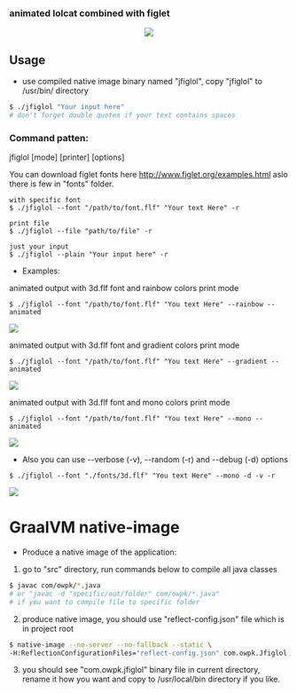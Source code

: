 ### animated lolcat combined with figlet

<p align="center">
   <img src="https://github.com/vzvz4/jfiglol/blob/master/img/g.gif"/>
</p>

## Usage
- use compiled native image binary named "jfiglol", copy "jfiglol" to /usr/bin/ directory   
```bash
$ ./jfiglol "Your input here"
# don't forget double quotes if your text contains spaces
```
### Command patten:

jfiglol \[mode\] \[printer\] \[options\]

You can download figlet fonts here http://www.figlet.org/examples.html aslo there is few in "fonts" folder.
```
with specific font
$ ./jfiglol --font "/path/to/font.flf" "Your text Here" -r

print file
$ ./jfiglol --file "path/to/file" -r

just your input
$ ./jfiglol --plain "Your input here" -r
```
 - Examples:

 animated output with 3d.flf font and rainbow colors print mode
 ```
$ ./jfiglol --font "/path/to/font.flf" "You text Here" --rainbow --animated
```
<img src="https://github.com/vzvz4/jfiglol/blob/master/img/rainbow.gif"/>

animated output with 3d.flf font and gradient colors print mode
 ```
$ ./jfiglol --font "/path/to/font.flf" "You text Here" --gradient --animated  
```
<img src="https://github.com/vzvz4/jfiglol/blob/master/img/gradient.gif"/>

animated output with 3d.flf font and mono colors print mode
 ```
$ ./jfiglol --font "/path/to/font.flf" "You text Here" --mono --animated 
```
<img src="https://github.com/vzvz4/jfiglol/blob/master/img/mono.gif"/>

 - Also you can use --verbose (-v), --random (-r) and --debug (-d) options
```
$ ./jfiglol --font "./fonts/3d.flf" "You text Here" --mono -d -v -r
```
<img src="https://github.com/vzvz4/jfiglol/blob/master/img/help.png"/>

<h1> GraalVM native-image </h1>

- Produce a native image of the application:

1. go to "src" directory, run commands below to compile all java classes  

```bash
$ javac com/owpk/*.java
# or "javac -d "specific/out/folder" com/owpk/*.java"
# if you want to compile file to specific folder
```

2. produce native image, you should use "reflect-config.json" file which is in project root

```bash
$ native-image --no-server --no-fallback --static \
-H:ReflectionConfigurationFiles="reflect-config.json" com.owpk.Jfiglol
```
3. you should see "com.owpk.jfiglol" binary file in current directory, rename it how you want and copy to
   /usr/local/bin directory if you like.
